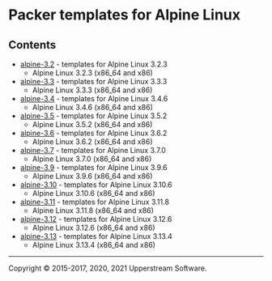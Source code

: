 # Packer templates for Alpine Linux

## Contents

* [alpine-3.2](alpine-3.2/README.mdown) - templates for Alpine Linux 3.2.3
  * Alpine Linux 3.2.3 (x86_64 and x86)
* [alpine-3.3](alpine-3.3/README.mdown) - templates for Alpine Linux 3.3.3
  * Alpine Linux 3.3.3 (x86_64 and x86)
* [alpine-3.4](alpine-3.4/README.mdown) - templates for Alpine Linux 3.4.6
  * Alpine Linux 3.4.6 (x86_64 and x86)
* [alpine-3.5](alpine-3.5/README.mdown) - templates for Alpine Linux 3.5.2
  * Alpine Linux 3.5.2 (x86_64 and x86)
* [alpine-3.6](alpine-3.6/README.mdown) - templates for Alpine Linux 3.6.2
  * Alpine Linux 3.6.2 (x86_64 and x86)
* [alpine-3.7](alpine-3.7/README.mdown) - templates for Alpine Linux 3.7.0
  * Alpine Linux 3.7.0 (x86_64 and x86)
* [alpine-3.9](alpine-3.9/README.mdown) - templates for Alpine Linux 3.9.6
  * Alpine Linux 3.9.6 (x86_64 and x86)
* [alpine-3.10](alpine-3.10/README.mdown) - templates for Alpine Linux 3.10.6
  * Alpine Linux 3.10.6 (x86_64 and x86)
* [alpine-3.11](alpine-3.11/README.mdown) - templates for Alpine Linux 3.11.8
  * Alpine Linux 3.11.8 (x86_64 and x86)
* [alpine-3.12](alpine-3.12/README.mdown) - templates for Alpine Linux 3.12.6
  * Alpine Linux 3.12.6 (x86_64 and x86)
* [alpine-3.13](alpine-3.13/README.mdown) - templates for Alpine Linux 3.13.4
  * Alpine Linux 3.13.4 (x86_64 and x86)

- - -

Copyright &copy; 2015-2017, 2020, 2021 Upperstream Software.
